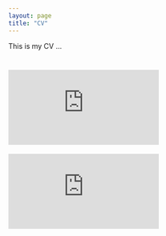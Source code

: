 ```yaml
---
layout: page
title: "CV"
---
```


This is my CV ...

# <embed src="https://github.com/denawk/denawk.github.io/blob/master/assets/CV.pdf" type="application/pdf"/>
<embed src="https://denawk.github.io/CV.pdf" type="application/pdf"/>
